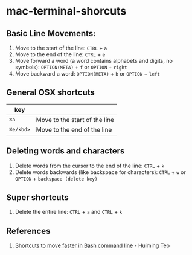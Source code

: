 # mac-terminal-shorcuts

## Basic Line Movements:
1. Move to the start of the line: `CTRL` + `a`
2. Move to the end of the line: `CTRL` + `e`
5. Move forward a word (a word contains alphabets and digits, no symbols): `OPTION(META)` + `f` or  `OPTION` + `right`
6. Move backward a word: `OPTION(META)` + `b` or `OPTION` + `left`

## General OSX shortcuts

| key       |          |
| --------- | -------- |
| <kbd>⌘</kbd><kbd>a</kbd>                         | Move to the start of the line |
| <kbd>⌘</kbd><kbd>e/kbd>                             | Move to the end of the line |

## Deleting words and characters
1. Delete words from the cursor to the end of the line: `CTRL` + `k`
2. Delete words backwards (like backspace for characters): `CTRL` + `w` or `OPTION` + `backspace (delete key)`

## Super shortcuts
1. Delete the entire line: `CTRL` + `a` and `CTRL` + `k`

## References
1. [Shortcuts to move faster in Bash command line](http://teohm.com/blog/shortcuts-to-move-faster-in-bash-command-line/) - Huiming Teo  
